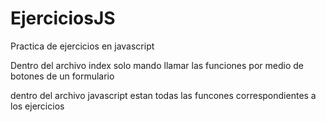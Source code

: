 # EjerciciosJS
Practica de ejercicios en javascript

Dentro del archivo index solo mando llamar las funciones por medio de botones de un formulario

dentro del archivo javascript estan todas las funcones correspondientes a los ejercicios
